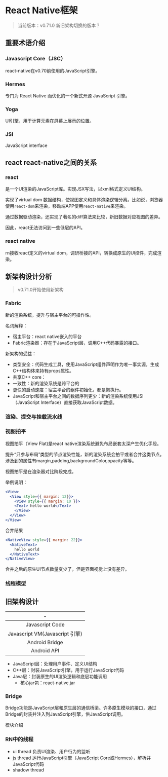 # React Native框架

> 当前版本：v0.71.0
新旧架构切换的版本？

## 重要术语介绍

### Javascript Core（JSC）

react-native在v0.70前使用的JavaScript引擎。

### Hermes

专门为 React Native 而优化的一个新式开源 JavaScript 引擎。

### Yoga

UI引擎，用于计算元素在屏幕上展示的位置。

### JSI

JavaScript interface

## react react-native之间的关系

### react

是一个UI渲染的JavaScript库。实现JSX写法，以xml格式定义UI结构。

实现了virtual dom 数据结构，使视图定义和具体渲染逻辑分离。比如说，浏览器使用`react-dom`来渲染，移动端APP使用`react-native`来渲染。

通过数据驱动渲染，还实现了著名的diff算法来比较，新旧数据对应视图的差异。

因此，react无法访问到一些低层的API。

### react native

rn接收react定义的virtual dom，调研桥接的API，转换成原生的UI控件，完成渲染。

## 新架构设计分析

> v0.71.0开始使用新架构

### Fabric

新的渲染系统，提升与宿主平台的可操作性。

名词解释：

- 宿主平台：react native嵌入的平台
- Fabric渲染器：存在于JavaScript层，调用C++代码暴露的接口。

新架构的受益：

- 类型安全：代码生成工具，使用JavaScript组件声明作为唯一事实源，生成C++结构体来持有props属性。
- 共享C++ core：
- 一致性：新的渲染系统是跨平台的
- 更快的启动速度：宿主平台的组件初始化，都是懒执行。
- JavaScript和宿主平台之间的数据序列更少：新的渲染系统使用JSI（JavaScript Interface）直接获取JavaScript数据。

### 渲染、提交与挂载流水线

### 视图拍平

视图拍平（View Flat)是react native渲染系统避免布局嵌套太深产生优化手段。

提升“只参与布局”类型的节点渲染性能，新的渲染系统会拍平或者合并这类节点。涉及到的属性有margin,padding,backgroundColor,opacity等等。

视图拍平是在渲染器对比阶段完成。

举例说明：

```jsx
<View> 
  <View style={{ margin: 12}}> 
    <View style={{ margin: 10 }}> 
    <Text> hello world</Text>
    </View>
  </View>
</View>
```

合并结果

```jsx
<NativeView style={{ margin: 22}}> 
  <NativeText>
    hello world
  </NativeText>
</NativeView> 
```

合并之后的原生UI节点数量变少了，但是界面视觉上没有差异。

### 线程模型

## 旧架构设计

|-|
|:-:|
|Javascript Code|
|Javascript VM(Javascript 引擎)|
|Android Bridge| IOS Bridge|
|Android API|IOS API|

- JavaScript层：处理用户事件、定义UI结构
- C++层：封装JavaScript引擎，用于运行JavaScript代码
- Java层：封装原生的UI渲染逻辑和底层功能调用
  - 核心jar包：react-native.jar

### Bridge

Bridge功能是JavaScript层和原生层的通信桥梁。许多原生模块的接口，通过Bridge的封装并注入到JavaScript引擎，供JavaScript调用。

模块介绍

### RN中的线程

- ui thread 负责UI渲染、用户行为的监听
- js thread 运行JavaScript引擎（JavaScript Core或Hermes），解析并JavaScript代码
- shadow thread
